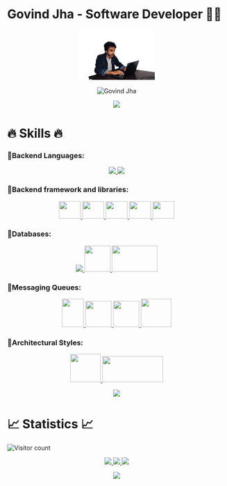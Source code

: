 # Govind Jha - Software Developer 👨‍💻

<p align="center">
  <img src="img.png" width="35%">
</p>

<div align="center">
  <img src="https://readme-typing-svg.herokuapp.com?font=Kaushan+Script&size=40&duration=3500&color=447FF7&background=FFFFFF00&center=true&vCenter=true&width=650&height=55&lines=Hey!+It's+Govind+Jha+%F0%9F%91%8B%F0%9F%8F%BB;I+am+a+Software+Developer+%F0%9F%A7%91%F0%9F%8F%BB%E2%80%8D%F0%9F%92%BB;I+am+from+India+%F0%9F%87%AE%F0%9F%87%B3;I+have+3%2B+years+of+experience+%F0%9F%93%88;In+building+backend+infrastructures+%E2%9A%99%EF%B8%8F" alt="Govind Jha" width="650" height="55">
</div>

<p align="center">
  <img src="https://user-images.githubusercontent.com/73097560/115834477-dbab4500-a447-11eb-908a-139a6edaec5c.gif">
</p>

# 🔥 Skills 🔥

### 🔹Backend Languages:

<p align="center">
  <a href="https://www.java.com" target="_blank">
    <img src="https://img.icons8.com/color/48/000000/java-coffee-cup-logo.png"/>
  </a>
  <a href="https://developer.mozilla.org/en-US/docs/Web/JavaScript" target="_blank">
    <img src="https://img.icons8.com/color/48/000000/javascript.png"/>
  </a>
</p>

### 🔹Backend framework and libraries:

<p align="center">
  <a href="https://spring.io/projects/spring-framework" target="_blank">
    <img src="https://spring.io/images/projects/spring-framework-640ad1b04f7efa89e0f0f7353e6b5e02.svg?v=2" height=40 width=50 />
  </a>
  <a href="https://spring.io/projects/spring-boot" target="_blank">
    <img src="https://spring.io/images/projects/spring-boot-7f2e24fb962501672cc91ccd285ed2ba.svg" height=40 width=50 />
  </a>
  <a href="https://spring.io/projects/spring-data" target="_blank">
    <img src="https://spring.io/images/projects/spring-data-79cc203ed8c54191215a60f9e5dc638f.svg" height=40 width=50 />
  </a>
  <a href="https://spring.io/projects/spring-security" target="_blank">
    <img src="https://spring.io/images/projects/spring-security-b712a4cdb778e72eb28b8c55ec39dbd1.svg" height=40 width=50 />
  </a>
  <a href="https://spring.io/projects/spring-cloud" target="_blank">
    <img src="https://spring.io/images/projects/spring-cloud-81fe04ab129ab99da0e7c7115bb09920.svg" height=40 width=50 />
  </a>
</p>

### 🔹Databases:

<p align="center">
  <a href="https://www.mysql.com/" target="_blank">
    <img src="https://img.icons8.com/fluent/50/000000/mysql-logo.png"/>
  </a>
  <a href="https://www.mongodb.com/" target="_blank">
    <img src="https://img.icons8.com/color/452/mongodb.png" height=60 width=60 />
  </a>
  <a href="https://redis.com/" target="_blank">
    <img src="https://redis.com/wp-content/themes/wpx/assets/images/logo-redis.svg?auto=webp&quality=85,75&width=120" height=60 width=105 />
  </a>
</p>

### 🔹Messaging Queues:

<p align="center">
  <a href="https://kafka.apache.org" target="_blank">
    <img src="https://external-content.duckduckgo.com/iu/?u=https%3A%2F%2Fstawarczyk.pl%2Fwp-content%2Fuploads%2F2020%2F06%2Fkafka.png&f=1&nofb=1" height=65 width=50 />
  </a>
  <a href="https://cloud.google.com/pubsub/docs/overview" target="_blank">
    <img src="https://iconape.com/wp-content/png_logo_vector/google-cloud-pub-sub-logo.png" height=60 width=60 />
  </a>
  <a href="https://www.rabbitmq.com" target="_blank">
    <img src="https://cdn.iconscout.com/icon/free/png-256/rabbitmq-282296.png" height=60 width=60 />
  </a>
  <a href="https://aws.amazon.com/sqs/" target="_blank">
    <img src="https://cdn2.iconfinder.com/data/icons/amazon-aws-stencils/100/App_Services_copy_Amazon_SQS-512.png" height=65 width=70 />
  </a>
</p>

### 🔹Architectural Styles:

<p align="center">
  <a href="https://docs.microsoft.com/en-us/azure/architecture/best-practices/api-design" target="_blank">
    <img src="https://icon-library.com/images/rest-api-icon/rest-api-icon-8.jpg" height=65 width=70 />
  </a>
  <a href="https://grpc.io/" target="_blank">
    <img src="https://cncf-branding.netlify.app/img/projects/grpc/horizontal/white/grpc-horizontal-white.png" height=60 width=140 />
  </a>
</p>

<p align="center">
  <img src="https://user-images.githubusercontent.com/73097560/115834477-dbab4500-a447-11eb-908a-139a6edaec5c.gif">
</p>

# 📈 Statistics 📈

![Visitor count](https://komarev.com/ghpvc/?username=ergovind08&color=447ff7&label=Visitor+count)

<p align="center">
  <a href="https://github.com/ergovind08">
    <img src="https://github-readme-stats.vercel.app/api?username=ergovind08&show_icons=true&theme=github_dark&hide_border=true" />
    <img src="https://github-readme-streak-stats.herokuapp.com/?user=ergovind08&theme=github-dark-blue&hide_border=true" />
    <img src="https://activity-graph.herokuapp.com/graph?username=ergovind08&theme=react-dark" />
  </a>
</p>

<p align="center">
  <img src="https://user-images.githubusercontent.com/73097560/115834477-dbab4500-a447-11eb-908a-139a6edaec5c.gif">
</p>

</div>
